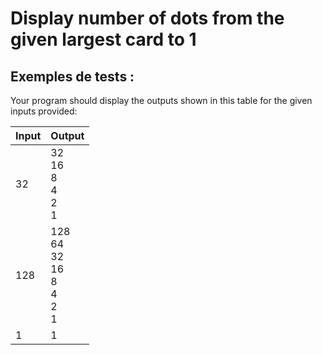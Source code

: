 # Display number of dots from the given largest card to 1

## Exemples de tests :

Your program should display the outputs shown in this table for the given inputs provided:

| Input | Output                                                                              |
| ----- | ----------------------------------------------------------------------------------- |
| 32    | 32<br>16<br>8<br>4<br>2<br>1                          |
| 128   | 128<br>64<br>32<br>16<br>8<br>4<br>2<br>1 |
| 1     | 1                                                                                   |
